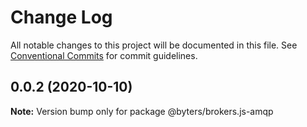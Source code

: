 # Change Log

All notable changes to this project will be documented in this file.
See [Conventional Commits](https://conventionalcommits.org) for commit guidelines.

## 0.0.2 (2020-10-10)

**Note:** Version bump only for package @byters/brokers.js-amqp
